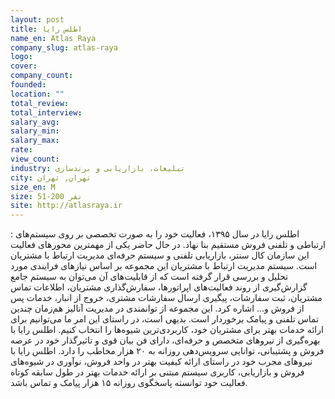 ```yaml
---
layout: post
title: اطلس رایا
name_en: Atlas Raya
company_slug: atlas-raya
logo: 
cover: 
company_count:
founded:
location: ""
total_review: 
total_interview: 
salary_avg: 
salary_min: 
salary_max: 
rate: 
view_count: 
industry: تبلیغات، بازاریابی و برندسازی
city: تهران, تهران
size_en: M
size: 51-200 نفر
site: http://atlasraya.ir
---
```


: اطلس رایا در سال ۱۳۹۵، فعالیت خود را به صورت تخصصی بر روی سیستم‌های ارتباطی و تلفنی فروش مستقیم بنا نهاد. در حال حاضر یکی از مهمترین محورهای فعالیت این سازمان کال سنتر، بازاریابی تلفنی و سیستم حرفه‌ای مدیریت ارتباط با مشتریان است.
سیستم مدیریت ارتباط با مشتریان این مجموعه بر اساس نیازهای فرایندی مورد تحلیل و بررسی قرار گرفته است که از قابلیت‌های آن می‌توان به سیستم جامع گزارش‌گیری از روند فعالیت‌های اپراتورها، سفارش‌گذاری مشتریان، اطلاعات تماس مشتریان، ثبت سفارشات، پیگیری ارسال سفارشات مشتری، خروج از انبار، خدمات پس از فروش و… اشاره کرد.
این مجموعه از توانمندی در مدیریت آنالیز هم‌زمان چندین تماس تلفنی و پیامک برخوردار است. بدیهی است، در راستای این امر ما می‌توانیم برای ارائه خدمات بهتر برای مشتریان خود، کاربردی‌ترین شیوه‌ها را انتخاب کنیم.
اطلس رایا با بهره‌گیری از نیروهای متخصص و حرفه‌ای، دارای فن بیان قوی و تاثیرگذار خود در عرصه فروش و پشتیبانی، توانایی سرویس‌دهی روزانه به ۲۰ هزار مخاطب را دارد.
اطلس رایا با نیروهای مجرب خود در راستای ارائه کیفیت بهتر در واحد فروش، نوآوری در شیوه‌های فروش و بازاریابی، کاربری سیستم مبتنی بر ارائه خدمات بهتر در طول سابقه کوتاه فعالیت خود توانسته پاسخگوی روزانه ۱۵ هزار پیامک و تماس باشد.